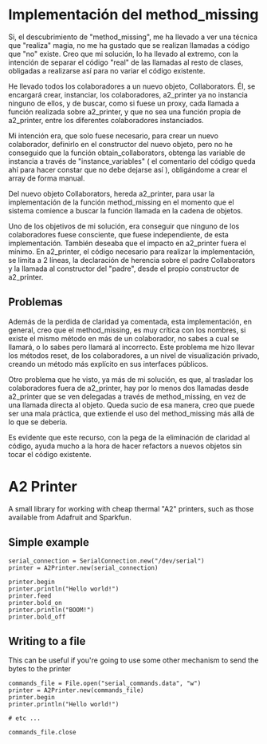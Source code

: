 Implementación del method_missing
==========

Si, el descubrimiento de "method_missing", me ha llevado a ver una técnica que "realiza" magia, no me ha gustado que se realizan llamadas a código que "no" existe. Creo que mi solución, lo ha llevado al extremo, con la intención de separar el código "real" de las llamadas al resto de clases, obligadas a realizarse así para no variar el código existente.

He llevado todos los colaboradores a un nuevo objeto, Collaborators. Él, se encargará crear, instanciar, los colaboradores, a2_printer ya no instancia ninguno de ellos, y de buscar, como si fuese un proxy, cada llamada a función realizada sobre a2_printer, y que no sea una función propia de a2_printer, entre los diferentes colaboradores instanciados. 

Mi intención era, que solo fuese necesario, para crear un nuevo colaborador, definirlo en el constructor del nuevo objeto, pero no he conseguido que la función obtain_collaborators, obtenga las variable de instancia a través de "instance_variables" ( el comentario del código queda ahí para hacer constar que no debe dejarse así ), obligándome a crear el array de forma manual.

Del nuevo objeto Collaborators, hereda a2_printer, para usar la implementación de la función method_missing en el momento que el sistema comience a buscar la función llamada en la cadena de objetos.

Uno de los objetivos de mi solución, era conseguir que ninguno de los colaboradores fuese consciente, que fuese independiente, de esta implementación. También deseaba que el impacto en a2_printer fuera el mínimo. En a2_printer, el código necesario para realizar la implementación, se limita a 2 líneas, la declaración de herencia sobre el padre Collaborators y la llamada al constructor del "padre", desde el propio constructor de a2_printer.

Problemas
------ 

Además de la perdida de claridad ya comentada, esta implementación, en general, creo que el method_missing, es muy crítica con los nombres, si existe el mismo método en más de un colaborador, no sabes a cual se llamará, o lo sabes pero llamará al incorrecto. Este problema me hizo llevar los métodos reset, de los colaboradores, a un nivel de visualización privado, creando un método más explícito en sus interfaces públicos. 

Otro problema que he visto, ya más de mi solución, es que, al trasladar los colaboradores fuera de a2_printer, hay por lo menos dos llamadas desde a2_printer que se ven delegadas a través de method_missing, en vez de una llamada directa al objeto. Queda sucio de esa manera, creo que puede ser una mala práctica, que extiende el uso del method_missing más allá de lo que se debería.



Es evidente que este recurso, con la pega de la eliminación de claridad al código, ayuda mucho a la hora de hacer refactors a nuevos objetos sin tocar el código existente.







A2 Printer
==========

A small library for working with cheap thermal "A2" printers, such as those available from Adafruit and Sparkfun.

Simple example
------

    serial_connection = SerialConnection.new("/dev/serial")
    printer = A2Printer.new(serial_connection)

    printer.begin
    printer.println("Hello world!")
    printer.feed
    printer.bold_on
    printer.println("BOOM!")
    printer.bold_off


Writing to a file
--------

This can be useful if you're going to use some other mechanism to send the bytes to the printer

    commands_file = File.open("serial_commands.data", "w")
    printer = A2Printer.new(commands_file)
    printer.begin
    printer.println("Hello world!")

    # etc ...

    commands_file.close
